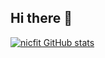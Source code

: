 ## Hi there 👋

[![nicfit GitHub stats](https://github-readme-stats.vercel.app/api?username=nicfit)](https://github.com/anuraghazra/github-readme-stats)

<!--
[![Top Langs](https://github-readme-stats.vercel.app/api/top-langs/?username=nicfit&langs_count=10)](https://github.com/anuraghazra/github-readme-stats)

<h5 align="center">
    <img align="center" src="https://raw.githubusercontent.com/nicfit/github-stats/master/generated/overview.svg#gh-dark-mode-only" />
    <img align="center" src="https://raw.githubusercontent.com/nicfit/github-stats/master/generated/languages.svg#gh-dark-mode-only" />
    <br>
    <img align="center" src="https://raw.githubusercontent.com/nicfit/github-stats/master/generated/overview.svg#gh-light-mode-only" />
    <img align="center" src="https://raw.githubusercontent.com/nicfit/github-stats/master/generated/languages.svg#gh-light-mode-only" />
</h5>
-->

<!--
**nicfit/nicfit** is a ✨ _special_ ✨ repository because its `README.md` (this file) appears on your GitHub profile.

Here are some ideas to get you started:

- 🔭 I’m currently working on ...
- 🌱 I’m currently learning ...
- 👯 I’m looking to collaborate on ...
- 🤔 I’m looking for help with ...
- 💬 Ask me about ...
- 📫 How to reach me: ...
- 😄 Pronouns: ...
- ⚡ Fun fact: ...
-->
